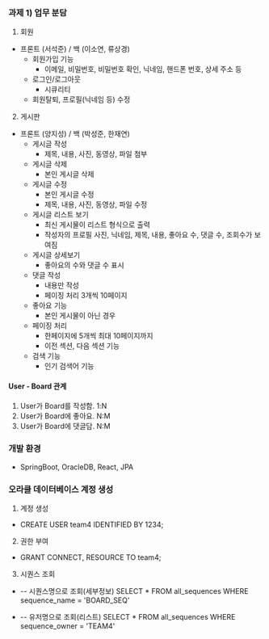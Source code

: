 ### 과제 1) 업무 분담
1. 회원
- 프론트 (서석준) / 백 (이소연, 류상경)
  - 회원가입 기능
    - 이메일, 비밀번호, 비밀번호 확인, 닉네임, 핸드폰 번호, 상세 주소 등
  - 로그인/로그아웃
    - 시큐리티
  - 회원탈퇴, 프로필(닉네임 등) 수정

2. 게시판
- 프론트 (양지성) / 백 (박성준, 한재연)
    - 게시글 작성
      - 제목, 내용, 사진, 동영상, 파일 첨부
    - 게시글 삭제
      - 본인 게시글 삭제
    - 게시글 수정
      - 본인 게시글 수정
      - 제목, 내용, 사진, 동영상, 파일 수정
    - 게시글 리스트 보기
      - 최신 게시물이 리스트 형식으로 출력
      - 작성자의 프로필 사진, 닉네임, 제목, 내용, 좋아요 수, 댓글 수, 조회수가 보여짐
    - 게시글 상세보기
      - 좋아요의 수와 댓글 수 표시
    - 댓글 작성
      - 내용만 작성
      - 페이징 처리 3개씩 10페이지
    - 좋아요 기능
      - 본인 게시물이 아닌 경우
    - 페이징 처리
      - 한페이지에 5개씩 최대 10페이지까지
      - 이전 섹션, 다음 섹션 기능
    - 검색 기능
      - 인기 검색어 기능
#### User - Board 관계
  1. User가 Board를 작성함.  1:N
  2. User가 Board에 좋아요.  N:M
  3. User가 Board에 댓글담.  N:M

### 개발 환경
- SpringBoot, OracleDB, React, JPA
### 오라클 데이터베이스 계정 생성
1. 계정 생성  
- CREATE USER team4 IDENTIFIED BY 1234;
2. 권한 부여
- GRANT CONNECT, RESOURCE TO team4;
3. 시퀀스 조회
- -- 시퀀스명으로 조회(세부정보)
   SELECT * FROM all_sequences
   WHERE sequence_name = 'BOARD_SEQ'

- -- 유저명으로 조회(리스트)
SELECT * FROM all_sequences
WHERE sequence_owner = 'TEAM4'